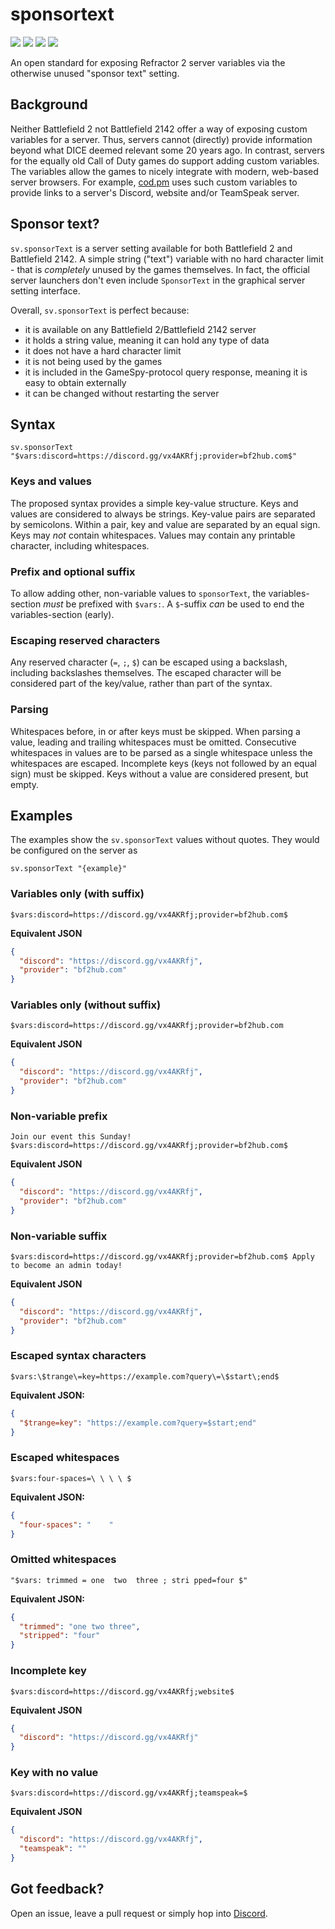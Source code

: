 # sponsortext

![](https://img.shields.io/badge/status-draft-white)
![](https://img.shields.io/github/actions/workflow/status/cetteup/sponsortext/test.yml?label=tests)
![](https://img.shields.io/badge/game-Battlefield_2-blue)
![](https://img.shields.io/badge/game-Battlefield_2142-blue)

An open standard for exposing Refractor 2 server variables via the otherwise unused "sponsor text" setting.

## Background

Neither Battlefield 2 not Battlefield 2142 offer a way of exposing custom variables for a server.
Thus, servers cannot (directly) provide information beyond what DICE deemed relevant some 20 years ago.
In contrast, servers for the equally old Call of Duty games do support adding custom variables.
The variables allow the games to nicely integrate with modern, web-based server browsers.
For example, [cod.pm](https://cod.pm/faq#6071) uses such custom variables to provide links to a server's Discord, website and/or TeamSpeak server.

## Sponsor text?

`sv.sponsorText` is a server setting available for both Battlefield 2 and Battlefield 2142.
A simple string ("text") variable with no hard character limit - that is _completely_ unused by the games themselves. 
In fact, the official server launchers don't even include `SponsorText` in the graphical server setting interface.

Overall, `sv.sponsorText` is perfect because:

* it is available on any Battlefield 2/Battlefield 2142 server
* it holds a string value, meaning it can hold any type of data
* it does not have a hard character limit
* it is not being used by the games
* it is included in the GameSpy-protocol query response, meaning it is easy to obtain externally
* it can be changed without restarting the server

## Syntax

```properties
sv.sponsorText "$vars:discord=https://discord.gg/vx4AKRfj;provider=bf2hub.com$"
```

### Keys and values

The proposed syntax provides a simple key-value structure.
Keys and values are considered to always be strings.
Key-value pairs are separated by semicolons.
Within a pair, key and value are separated by an equal sign.
Keys may _not_ contain whitespaces.
Values may contain any printable character, including whitespaces.

### Prefix and optional suffix

To allow adding other, non-variable values to `sponsorText`, the variables-section _must_ be prefixed with `$vars:`.
A `$`-suffix _can_ be used to end the variables-section (early).

### Escaping reserved characters

Any reserved character (`=`, `;`, `$`) can be escaped using a backslash, including backslashes themselves.
The escaped character will be considered part of the key/value, rather than part of the syntax.

### Parsing

Whitespaces before, in or after keys must be skipped.
When parsing a value, leading and trailing whitespaces must be omitted.
Consecutive whitespaces in values are to be parsed as a single whitespace unless the whitespaces are escaped.
Incomplete keys (keys not followed by an equal sign) must be skipped.
Keys without a value are considered present, but empty.

## Examples

The examples show the `sv.sponsorText` values without quotes.
They would be configured on the server as

```properties
sv.sponsorText "{example}"
```

### Variables only (with suffix)

```
$vars:discord=https://discord.gg/vx4AKRfj;provider=bf2hub.com$
```

**Equivalent JSON**

```json
{
  "discord": "https://discord.gg/vx4AKRfj",
  "provider": "bf2hub.com"
}
```

### Variables only (without suffix)

```
$vars:discord=https://discord.gg/vx4AKRfj;provider=bf2hub.com
```

**Equivalent JSON**

```json
{
  "discord": "https://discord.gg/vx4AKRfj",
  "provider": "bf2hub.com"
}
```

### Non-variable prefix

```
Join our event this Sunday! $vars:discord=https://discord.gg/vx4AKRfj;provider=bf2hub.com$
```

**Equivalent JSON**

```json
{
  "discord": "https://discord.gg/vx4AKRfj",
  "provider": "bf2hub.com"
}
```

### Non-variable suffix

```
$vars:discord=https://discord.gg/vx4AKRfj;provider=bf2hub.com$ Apply to become an admin today!
```

**Equivalent JSON**

```json
{
  "discord": "https://discord.gg/vx4AKRfj",
  "provider": "bf2hub.com"
}
```

### Escaped syntax characters

```
$vars:\$trange\=key=https://example.com?query\=\$start\;end$
```

**Equivalent JSON:**

```json
{
  "$trange=key": "https://example.com?query=$start;end"
}
```

### Escaped whitespaces

```
$vars:four-spaces=\ \ \ \ $
```

**Equivalent JSON:**

```json
{
  "four-spaces": "    "
}
```

### Omitted whitespaces

```
"$vars: trimmed = one  two  three ; stri pped=four $"
```

**Equivalent JSON:**

```json
{
  "trimmed": "one two three",
  "stripped": "four"
}
```

### Incomplete key

```
$vars:discord=https://discord.gg/vx4AKRfj;website$
```

**Equivalent JSON**

```json
{
  "discord": "https://discord.gg/vx4AKRfj"
}
```

### Key with no value

```
$vars:discord=https://discord.gg/vx4AKRfj;teamspeak=$
```

**Equivalent JSON**

```json
{
  "discord": "https://discord.gg/vx4AKRfj",
  "teamspeak": ""
}
```

## Got feedback?

Open an issue, leave a pull request or simply hop into [Discord](https://discord.gg/GsYyMMjEga).

